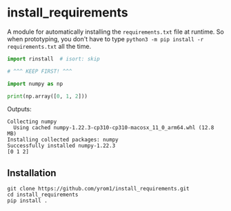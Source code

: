 # install_requirements

A module for automatically installing the `requirements.txt` file at runtime. So when prototyping, you don't have to type `python3 -m pip install -r requirements.txt` all the time.

```py
import rinstall  # isort: skip

# ^^^ KEEP FIRST! ^^^

import numpy as np

print(np.array([0, 1, 2]))
```

Outputs:

```
Collecting numpy
  Using cached numpy-1.22.3-cp310-cp310-macosx_11_0_arm64.whl (12.8 MB)
Installing collected packages: numpy
Successfully installed numpy-1.22.3
[0 1 2]
```

## Installation

```
git clone https://github.com/yrom1/install_requirements.git
cd install_requirements
pip install .
```
